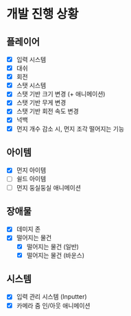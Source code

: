 # 개발 진행 상황

## 플레이어

- [x] 입력 시스템
- [x] 대쉬
- [x] 회전
- [x] 스탯 시스템
- [x] 스탯 기반 크기 변경 (+ 애니메이션)
- [x] 스탯 기반 무게 변경
- [x] 스탯 기반 회전 속도 변경
- [x] 넉백
- [x] 먼지 개수 감소 시, 먼지 조각 떨어지는 기능

## 아이템

- [x] 먼지 아이템
- [ ] 쉴드 아이템
- [ ] 먼지 둥실둥실 애니메이션

## 장애물

- [x] 데미지 존
- [x] 떨어지는 물건
  - [x] 떨어지는 물건 (일반)
  - [x] 떨어지는 물건 (바운스)

## 시스템

- [x] 입력 관리 시스템 (Inputter)
- [x] 카메라 줌 인/아웃 애니메이션
